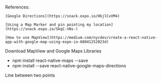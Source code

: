 References:

    [Google Directions](https://snack.expo.io/HkjlCvVM4)

    [Using a Map Marker and pin pointing my location](https://snack.expo.io/SkqC-nNs-)

    [How to use MapView](https://medium.com/nycdev/create-a-react-native-app-with-google-map-using-expo-io-68041252023d)

Download MapView and Google Maps Libraries
- npm install react-native-maps --save
- npm install --save react-native-google-maps-directions

Line between two points
